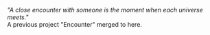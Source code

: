 <i>"A close encounter with someone is the moment when each universe meets."</i><br/>
A previous project "Encounter" merged to here.
